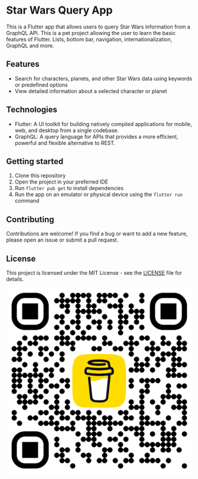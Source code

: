 # Star Wars Query App

This is a Flutter app that allows users to query Star Wars information from a GraphQL API. This is a
pet project
allowing the user to learn the basic features of Flutter. Lists, bottom bar, navigation,
internationalization, GraphQL and more.

## Features

- Search for characters, planets, and other Star Wars data using keywords or predefined options
- View detailed information about a selected character or planet

## Technologies

- Flutter: A UI toolkit for building natively compiled applications for mobile, web, and desktop
  from a single codebase.
- GraphQL: A query language for APIs that provides a more efficient, powerful and flexible
  alternative to REST.

## Getting started

1. Clone this repository
2. Open the project in your preferred IDE
3. Run `flutter pub get` to install dependencies
4. Run the app on an emulator or physical device using the `flutter run` command

## Contributing

Contributions are welcome! If you find a bug or want to add a new feature, please open an issue or
submit a pull request.

## License

This project is licensed under the MIT License - see the [LICENSE](LICENSE) file for details.

[<img src="bmc_qr.png">](https://www.buymeacoffee.com/betazetadev "Buy me a coffee if you liked it")